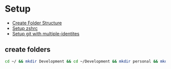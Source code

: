 # Setup

- [Create Folder Structure](#create-folders)
- [Setup zshrc](./.zshrc)
- [Setup git with multiple-identites](/git-with-multiple-identities.md)

## create folders
```zsh
cd ~/ && mkdir Development && cd ~/Development && mkdir personal && mkdir single-spa && mkdir work
```